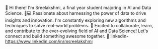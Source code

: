 👋 Hi there! I'm Sreelakshmi, a final year student majoring in AI and Data Science. 
🤖💻 Passionate about harnessing the power of data to drive insights and innovation.
I'm constantly exploring new algorithms and techniques to solve real-world problems.
🌟 Excited to collaborate, learn, and contribute to the ever-evolving field of AI and Data Science!
Let's connect and build something awesome together. 🚀
linkedin-https://www.linkedin.com/in/msreelakshmi
